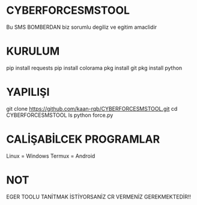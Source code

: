 # CYBERFORCESMSTOOL
Bu SMS BOMBERDAN biz sorumlu degiliz ve egitim amaclidir
# KURULUM
pip install requests
pip install colorama
pkg install git
pkg install python
# YAPILIŞI
git clone https://github.com/kaan-rqb/CYBERFORCESMSTOOL.git
cd CYBERFORCESMSTOOL
ls
python force.py
# CALİŞABİLCEK PROGRAMLAR
Linux = Windows
Termux = Android
# NOT
EGER TOOLU TANİTMAK İSTİYORSANİZ CR VERMENİZ GEREKMEKTEDİR!!

